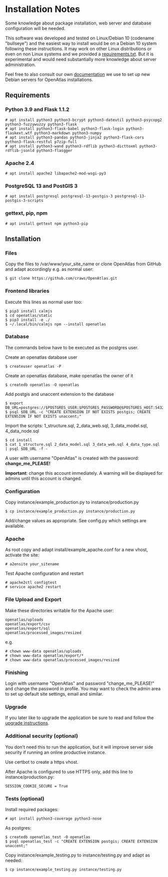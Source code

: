 # Installation Notes
Some knowledge about package installation, web server and database configuration
will be needed.

This software was developed and tested on Linux/Debian 10 (codename "bullseye")
and the easiest way to install would be on a Debian 10 system following these
instructions. It may work on other Linux distributions or even on non Linux
systems and we provided a [requirements.txt](requirements.txt). But it 
is experimental and would need substantially more knowledge about server 
administration.

Feel free to also consult our own
[documentation](https://redmine.openatlas.eu/projects/uni/wiki/Debian_server_installation)
we use to set up new Debian servers for OpenAtlas installations.

## Requirements

### Python 3.9 and Flask 1.1.2

    # apt install python3 python3-bcrypt python3-dateutil python3-psycopg2 python3-fuzzywuzzy python3-flask
    # apt install python3-flask-babel python3-flask-login python3-flaskext.wtf python3-markdown python3-numpy
    # apt install python3-pandas python3-jinja2 python3-flask-cors python3-flask-restful p7zip-full
    # apt install python3-wand python3-rdflib python3-dicttoxml python3-rdflib-jsonld python3-flasgger

### Apache 2.4

    # apt install apache2 libapache2-mod-wsgi-py3

### PostgreSQL 13 and PostGIS 3

    # apt install postgresql postgresql-13-postgis-3 postgresql-13-postgis-3-scripts

### gettext, pip, npm

    # apt install gettext npm python3-pip

## Installation

### Files

Copy the files to /var/www/your_site_name or clone OpenAtlas from GitHub and
adapt accordingly e.g. as normal user:

    $ git clone https://github.com/craws/OpenAtlas.git

### Frontend libraries

Execute this lines as normal user too:

    $ pip3 install calmjs
    $ cd openatlas/static
    $ pip3 install -e ./
    $ ~/.local/bin/calmjs npm --install openatlas

### Database

The commands below have to be executed as the postgres user.

Create an openatlas database user

    $ createuser openatlas -P

Create an openatlas database, make openatlas the owner of it

    $ createdb openatlas -O openatlas

Add postgis and unaccent extension to the database

    $ export DB_URL=postgres://$POSTGRES_USER:$POSTGRES_PASSWORD@$POSTGRES_HOST:5432/$POSTGRES_DB
    $ psql $DB_URL -c "CREATE EXTENSION IF NOT EXISTS postgis; CREATE EXTENSION IF NOT EXISTS unaccent;"

Import the scripts: 1_structure.sql, 2_data_web.sql, 3_data_model.sql,
4_data_node.sql

    $ cd install
    $ cat 1_structure.sql 2_data_model.sql 3_data_web.sql 4_data_type.sql | psql $DB_URL -f -

A user with username "OpenAtlas" is created with the password:
**change_me_PLEASE!**

**Important**: change this account immediately. A warning will be displayed for
admins until this account is changed.

### Configuration

Copy instance/example_production.py to instance/production.py

    $ cp instance/example_production.py instance/production.py

Add/change values as appropriate. See config.py which settings are available.

### Apache

As root copy and adapt install/example_apache.conf for a new vhost, activate
the site:

    # a2ensite your_sitename

Test Apache configuration and restart

    # apache2ctl configtest
    # service apache2 restart

### File Upload and Export

Make these directories writable for the Apache user:

    openatlas/uploads
    openatlas/export/csv
    openatlas/export/sql
    openatlas/processed_images/resized

e.g.

    # chown www-data openatlas/uploads
    # chown www-data openatlas/export/*
    # chown www-data openatlas/processed_images/resized

### Finishing

Login with username "OpenAtlas" and password "change_me_PLEASE!" and change the
password in profile. You may want to check the admin area to set up default site
settings, email and similar.

### Upgrade

If you later like to upgrade the application be sure to read and follow the
[upgrade instructions](install/upgrade/upgrade.md).

### Additional security (optional)

You don't need this to run the application, but it will improve server side
security if running an online productive instance.

Use certbot to create a https vhost.

After Apache is configured to use HTTPS only, add this line to
instance/production.py:

    SESSION_COOKIE_SECURE = True

### Tests (optional)

Install required packages:

    # apt install python3-coverage python3-nose

As postgres:

    $ createdb openatlas_test -O openatlas
    $ psql openatlas_test -c "CREATE EXTENSION postgis; CREATE EXTENSION unaccent;"

Copy instance/example_testing.py to instance/testing.py and adapt as needed:

    $ cp instance/example_testing.py instance/testing.py
